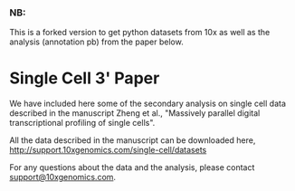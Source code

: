 ### NB:

This is a forked version to get python datasets from 10x as well as the analysis (annotation pb) from the paper below.

# Single Cell 3' Paper

We have included here some of the secondary analysis on single cell data described in the manuscript Zheng et al., "Massively parallel digital transcriptional profiling of single cells". 

All the data described in the manuscript can be downloaded here, http://support.10xgenomics.com/single-cell/datasets

For any questions about the data and the analysis, please contact support@10xgenomics.com. 
